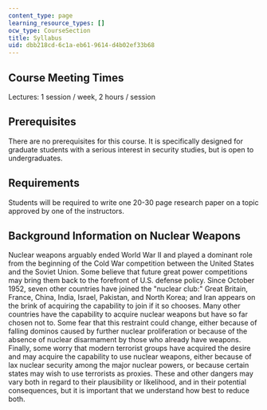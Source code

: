 ```yaml
---
content_type: page
learning_resource_types: []
ocw_type: CourseSection
title: Syllabus
uid: dbb218cd-6c1a-eb61-9614-d4b02ef33b68
---
```


Course Meeting Times
--------------------

Lectures: 1 session / week, 2 hours / session

Prerequisites
-------------

There are no prerequisites for this course. It is specifically designed for graduate students with a serious interest in security studies, but is open to undergraduates.

Requirements
------------

Students will be required to write one 20-30 page research paper on a topic approved by one of the instructors.

Background Information on Nuclear Weapons
-----------------------------------------

Nuclear weapons arguably ended World War II and played a dominant role from the beginning of the Cold War competition between the United States and the Soviet Union. Some believe that future great power competitions may bring them back to the forefront of U.S. defense policy. Since October 1952, seven other countries have joined the "nuclear club:" Great Britain, France, China, India, Israel, Pakistan, and North Korea; and Iran appears on the brink of acquiring the capability to join if it so chooses. Many other countries have the capability to acquire nuclear weapons but have so far chosen not to. Some fear that this restraint could change, either because of falling dominos caused by further nuclear proliferation or because of the absence of nuclear disarmament by those who already have weapons. Finally, some worry that modern terrorist groups have acquired the desire and may acquire the capability to use nuclear weapons, either because of lax nuclear security among the major nuclear powers, or because certain states may wish to use terrorists as proxies. These and other dangers may vary both in regard to their plausibility or likelihood, and in their potential consequences, but it is important that we understand how best to reduce both.
